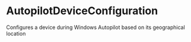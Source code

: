 # AutopilotDeviceConfiguration
Configures a device during Windows Autopilot based on its geographical location
